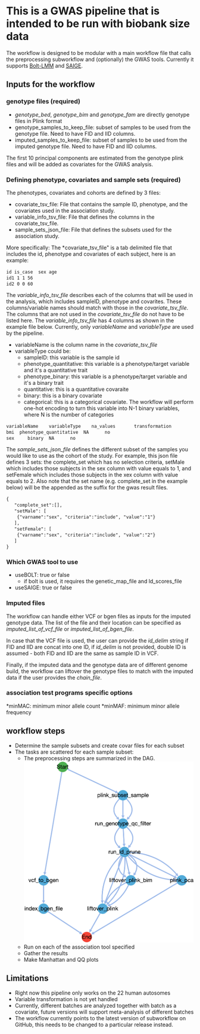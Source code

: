 # This is a GWAS pipeline that is intended to be run with biobank size data

The workflow is designed to be modular with a main workflow file that calls the preprocessing subworkflow and (optionally) the GWAS tools.
Currently it supports [Bolt-LMM](https://storage.googleapis.com/broad-alkesgroup-public/BOLT-LMM/BOLT-LMM_manual.html) and [SAIGE](https://github.com/weizhouUMICH/SAIGE). 

## Inputs for the workflow

### genotype files (required) 
* *genotype_bed*, *genotype_bim* and *genotype_fam* are directly genotype files in Plink format
* genotype_samples_to_keep_file: subset of samples to be used  from the genotype file. Need to have FID and IID columns.
* imputed_samples_to_keep_file: subset of samples to be used from the imputed genotype file. Need to have FID and IID columns. 

The first 10 principal components are estimated from the genotype plink files and will be added as covariates for the GWAS analysis. 

### Defining phenotype, covariates and sample sets (required)

The phenotypes, covariates and cohorts are defined by 3 files:  
* covariate_tsv_file: File that contains the sample ID, phenotype, and the covariates used in the association study.
* variable_info_tsv_file: File that defines the columns in the covariate_tsv_file.
* sample_sets_json_file: File that defines the subsets used for the association study. 

More specifically:
The *covariate_tsv_file" is a tab delimited file that includes the id, phenotype and covariates of each subject, here is an example:
```
id is_case  sex age
id1 1 1 56
id2 0 0 60
```

The *variable_info_tsv_file* describes each of the columns that will be used in the analysis, which includes sampleID, phenotype and covarites. These columns/variable names should match with those in the *covariate_tsv_file*. The columns that are not used in the *covariate_tsv_file* do not have to be listed here. The *variable_info_tsv_file* has 4 columns as shown in the example file below. Currently, only *variableName* and *variableType* are used by the pipeline.
* variableName is the column name in the *covariate_tsv_file*
* variableType could be: 
  * sampleID: this variable is the sample id
  * phenotype_quantitative: this variable is a phenotype/target variable and it's a quantitative trait 
  * phenotype_binary: this variable is a phenotype/target variable and it's a binary trait
  * quantitative: this is a quantitative covaraite
  * binary: this is a binary covariate
  * categorical: this is a categorical covariate. The workflow will perform one-hot encoding to turn this variable into N-1 binary variables, where N is the number of categories 
```
variableName    variableType    na_values       transformation
bmi  phenotype_quantitative  NA      no
sex     binary  NA      no
```

The *sample_sets_json_file* defines the different subset of the samples you would like to use as the cohort of the study. For example, this json file defines 3 sets: the complete_set which has no selection criteria, setMale which includes those subjects in the sex column with value equals to 1, and setFemale which includes those subjects in the xex column with value equals to 2. 
Also note that the set name (e.g. complete_set in the example below) will be the appended as the suffix for the gwas result files.
```
{
   "complete_set":[],
   "setMale": [
    {"varname":"sex", "criteria":"include", "value":"1"}
   ],
   "setFemale": [
    {"varname":"sex", "criteria":"include", "value":"2"}
   ]
}
```
   


### Which GWAS tool to use 
* useBOLT: true or false
  * if bolt is used, it requires the genetic_map_file and ld_scores_file
* useSAIGE: true or false


### Imputed files    
The workflow can handle either VCF or bgen files as inputs for the imputed genotype data. The list of the file and their location can be specified as *imputed_list_of_vcf_file* or *imputed_list_of_bgen_file*.

In case that the VCF file is used, the user can provide the *id_delim* string if FID and IID are concat into one ID, if *id_delim* is not provided, double ID is assumed - both FID and IID are the same as sample ID in VCF.    

Finally, if the imputed data and the genotype data are of different genome build, the workflow can liftover the genotype files to match with the imputed data if the user provides the *chain_file*.

### association test programs specific options

*minMAC: minimum minor allele count
*minMAF: minimum minor allele frequency


## workflow steps

* Determine the sample subsets and create covar files for each subset
* The tasks are scattered for each sample subset:
  * The preprocessing steps are summarized in the DAG. 
![DAG for preprocessing pipeline](workflow_diagrams/preprocessing-pipeline.png)
  * Run on each of the association tool specified
  * Gather the results
  * Make Manhattan and QQ plots 

## Limitations

* Right now this pipeline only works on the 22 human autosomes
* Variable transformation is not yet handled
* Currently, different batches are analyzed together with batch as a covariate, future versions will support meta-analysis of different batches
* The workflow currently points to the latest version of subworkflow on GitHub, this needs to be changed to a particular release instead.
